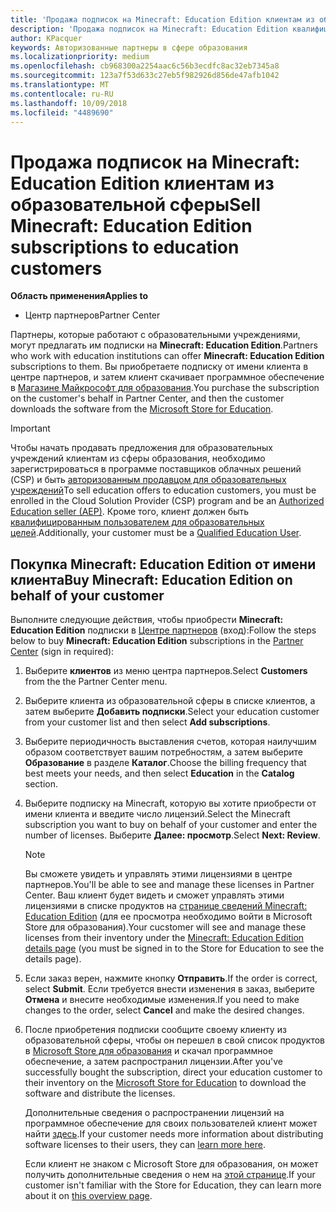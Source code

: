 ```yaml
---
title: 'Продажа подписок на Minecraft: Education Edition клиентам из образовательной сферы'
description: 'Продажа подписок на Minecraft: Education Edition квалифицированным клиентам из образовательной сферы.'
author: KPacquer
keywords: Авторизованные партнеры в сфере образования
ms.localizationpriority: medium
ms.openlocfilehash: cb968300a2254aac6c56b3ecdfc8ac32eb7345a8
ms.sourcegitcommit: 123a7f53d633c27eb5f982926d856de47afb1042
ms.translationtype: MT
ms.contentlocale: ru-RU
ms.lasthandoff: 10/09/2018
ms.locfileid: "4489690"
---
```

# <a name="sell-minecraft-education-edition-subscriptions-to-education-customers"></a><span data-ttu-id="f1f79-104">Продажа подписок на Minecraft: Education Edition клиентам из образовательной сферы</span><span class="sxs-lookup"><span data-stu-id="f1f79-104">Sell Minecraft: Education Edition subscriptions to education customers</span></span>

**<span data-ttu-id="f1f79-105">Область применения</span><span class="sxs-lookup"><span data-stu-id="f1f79-105">Applies to</span></span>**

-  <span data-ttu-id="f1f79-106">Центр партнеров</span><span class="sxs-lookup"><span data-stu-id="f1f79-106">Partner Center</span></span>

<span data-ttu-id="f1f79-107">Партнеры, которые работают с образовательными учреждениями, могут предлагать им подписки на **Minecraft: Education Edition**.</span><span class="sxs-lookup"><span data-stu-id="f1f79-107">Partners who work with education institutions can offer **Minecraft: Education Edition** subscriptions to them.</span></span> <span data-ttu-id="f1f79-108">Вы приобретаете подписку от имени клиента в центре партнеров, и затем клиент скачивает программное обеспечение в [Магазине Майкрософт для образования](https://educationstore.microsoft.com).</span><span class="sxs-lookup"><span data-stu-id="f1f79-108">You purchase the subscription on the customer's behalf in Partner Center, and then the customer downloads the software from the [Microsoft Store for Education](https://educationstore.microsoft.com).</span></span> 

>[!IMPORTANT]
><span data-ttu-id="f1f79-109">Чтобы начать продавать предложения для образовательных учреждений клиентам из сферы образования, необходимо зарегистрироваться в программе поставщиков облачных решений (CSP) и быть [авторизованным продавцом для образовательных учреждений](https://www.mepn.com)</span><span class="sxs-lookup"><span data-stu-id="f1f79-109">To sell education offers to education customers, you must be enrolled in the Cloud Solution Provider (CSP) program and be an [Authorized Education seller (AEP)](https://www.mepn.com).</span></span> <span data-ttu-id="f1f79-110">Кроме того, клиент должен быть [квалифицированным пользователем для образовательных целей](http://www.microsoftvolumelicensing.com/DocumentSearch.aspx?Mode=3&DocumentTypeId=7).</span><span class="sxs-lookup"><span data-stu-id="f1f79-110">Additionally, your customer must be a [Qualified Education User](http://www.microsoftvolumelicensing.com/DocumentSearch.aspx?Mode=3&DocumentTypeId=7).</span></span>  

 
## <a name="buy-minecraft-education-edition-on-behalf-of-your-customer"></a><span data-ttu-id="f1f79-111">Покупка **Minecraft: Education Edition** от имени клиента</span><span class="sxs-lookup"><span data-stu-id="f1f79-111">Buy **Minecraft: Education Edition** on behalf of your customer</span></span>

<span data-ttu-id="f1f79-112">Выполните следующие действия, чтобы приобрести **Minecraft: Education Edition** подписки в [Центре партнеров](https://partnercenter.microsoft.com/pcv/dashboard/overview
) (вход):</span><span class="sxs-lookup"><span data-stu-id="f1f79-112">Follow the steps below to buy **Minecraft: Education Edition** subscriptions in the [Partner Center](https://partnercenter.microsoft.com/pcv/dashboard/overview
) (sign in required):</span></span>

  1.  <span data-ttu-id="f1f79-113">Выберите **клиентов** из меню центра партнеров.</span><span class="sxs-lookup"><span data-stu-id="f1f79-113">Select **Customers** from the the Partner Center menu.</span></span>
  
  2.  <span data-ttu-id="f1f79-114">Выберите клиента из образовательной сферы в списке клиентов, а затем выберите **Добавить подписки**.</span><span class="sxs-lookup"><span data-stu-id="f1f79-114">Select your education customer from your customer list and then select **Add subscriptions**.</span></span>
  
  3.  <span data-ttu-id="f1f79-115">Выберите периодичность выставления счетов, которая наилучшим образом соответствует вашим потребностям, а затем выберите **Образование** в разделе **Каталог**.</span><span class="sxs-lookup"><span data-stu-id="f1f79-115">Choose the billing frequency that best meets your needs, and then select **Education** in the **Catalog** section.</span></span>

  4.  <span data-ttu-id="f1f79-116">Выберите подписку на Minecraft, которую вы хотите приобрести от имени клиента и введите число лицензий.</span><span class="sxs-lookup"><span data-stu-id="f1f79-116">Select the Minecraft subscription you want to buy on behalf of your customer and enter the number of licenses.</span></span> <span data-ttu-id="f1f79-117">Выберите **Далее: просмотр**.</span><span class="sxs-lookup"><span data-stu-id="f1f79-117">Select **Next: Review**.</span></span>

      >[!NOTE]
      ><span data-ttu-id="f1f79-118">Вы сможете увидеть и управлять этими лицензиями в центре партнеров.</span><span class="sxs-lookup"><span data-stu-id="f1f79-118">You'll be able to see and manage these licenses in Partner Center.</span></span> <span data-ttu-id="f1f79-119">Ваш клиент будет видеть и сможет управлять этими лицензиями в списке продуктов на [странице сведений Minecraft: Education Edition](https://educationstore.microsoft.com/en-us/store/details/minecraft-education-edition/9nblggh4r2r6) (для ее просмотра необходимо войти в Microsoft Store для образования).</span><span class="sxs-lookup"><span data-stu-id="f1f79-119">Your cucstomer will see and manage these licenses from their inventory under the [Minecraft: Education Edition details page](https://educationstore.microsoft.com/en-us/store/details/minecraft-education-edition/9nblggh4r2r6) (you must be signed in to the Store for Education to see the details page).</span></span> 

  5.  <span data-ttu-id="f1f79-120">Если заказ верен, нажмите кнопку **Отправить**.</span><span class="sxs-lookup"><span data-stu-id="f1f79-120">If the order is correct, select **Submit**.</span></span> <span data-ttu-id="f1f79-121">Если требуется внести изменения в заказ, выберите **Отмена** и внесите необходимые изменения.</span><span class="sxs-lookup"><span data-stu-id="f1f79-121">If you need to make changes to the order, select **Cancel** and make the desired changes.</span></span>   

  6.  <span data-ttu-id="f1f79-122">После приобретения подписки сообщите своему клиенту из образовательной сферы, чтобы он перешел в свой список продуктов в [Microsoft Store для образования](https://educationstore.microsoft.com) и скачал программное обеспечение, а затем распространил лицензии.</span><span class="sxs-lookup"><span data-stu-id="f1f79-122">After you've successfully bought the subscription, direct your education customer to their inventory on the [Microsoft Store for Education](https://educationstore.microsoft.com) to download the software and distribute the licenses.</span></span>

      <span data-ttu-id="f1f79-123">Дополнительные сведения о распространении лицензий на программное обеспечение для своих пользователей клиент может найти [здесь](https://docs.microsoft.com/education/windows/school-get-minecraft#distribute-minecraft).</span><span class="sxs-lookup"><span data-stu-id="f1f79-123">If your customer needs more information about distributing software licenses to their users, they can [learn more here](https://docs.microsoft.com/education/windows/school-get-minecraft#distribute-minecraft).</span></span>  
  
      <span data-ttu-id="f1f79-124">Если клиент не знаком с Microsoft Store для образования, он может получить дополнительные сведения о нем на [этой странице](https://docs.microsoft.com/microsoft-store/windows-store-for-business-overview).</span><span class="sxs-lookup"><span data-stu-id="f1f79-124">If your customer isn't familiar with the Store for Education, they can learn more about it on [this overview page](https://docs.microsoft.com/microsoft-store/windows-store-for-business-overview).</span></span>  

      

